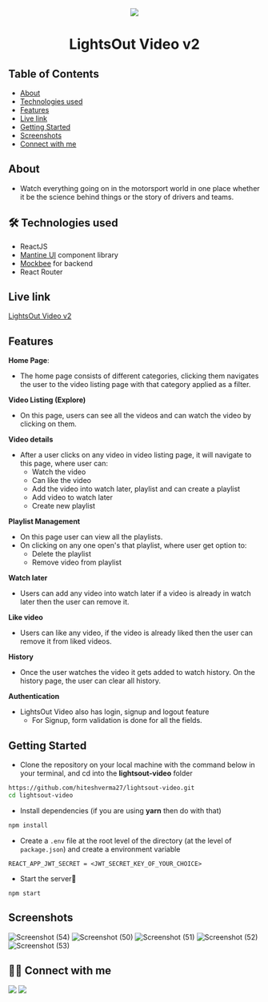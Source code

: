 
<div align="center">
  <img src="https://user-images.githubusercontent.com/87027579/179196899-d7218ec9-e54b-401b-9cf6-9cb89fc26538.png">

# LightsOut Video v2

</div>


## Table of Contents

- [About](#about)
- [Technologies used](#-technologies-used)
- [Features](#features)
- [Live link](#live-link)
- [Getting Started](#getting-started)
- [Screenshots](#screenshots)
- [Connect with me](#-connect-with-me)

## About
 - Watch everything going on in the motorsport world in one place whether it be the science behind things or the story of drivers and teams.

## 🛠 Technologies used
- ReactJS
- [Mantine UI](https://mantine.dev/) component library
- [Mockbee](https://mockbee.netlify.app/) for backend
- React Router

## Live link
[LightsOut Video v2](https://lightsout-video-v2.vercel.app/)

## Features
**Home Page**: 
- The home page consists of different categories, clicking them navigates the user to the video listing page with that category applied as a filter.

**Video Listing (Explore)**
- On this page, users can see all the videos and can watch the video by clicking on them. 

**Video details**
- After a user clicks on any video in video listing page, it will navigate to this page, where user can:
  - Watch the video
  - Can like the video
  - Add the video into watch later, playlist and can create a playlist
  - Add video to watch later
  - Create new playlist
 
 **Playlist Management**
 - On this page user can view all the playlists.
 - On clicking on any one open's that playlist, where user get option to:
    - Delete the playlist
    - Remove video from playlist

**Watch later**
- Users can add any video into watch later if a video is already in watch later then the user can remove it.

**Like video**
- Users can like any video, if the video is already liked then the user can remove it from liked videos.

**History**
- Once the user watches the video it gets added to watch history. On the history page, the user can clear all history.

**Authentication**
- LightsOut Video also has login, signup and logout feature
  - For Signup, form validation is done for all the fields.


## Getting Started

- Clone the repository on your local machine with the command below in your terminal, and cd into the **lightsout-video** folder

```sh
https://github.com/hiteshverma27/lightsout-video.git
cd lightsout-video
```

- Install dependencies (if you are using **yarn** then do with that)

```sh
npm install
```

- Create a `.env` file at the root level of the directory (at the level of `package.json`) and create a environment variable

```
REACT_APP_JWT_SECRET = <JWT_SECRET_KEY_OF_YOUR_CHOICE>
```

- Start the server🚀

```
npm start
```

## Screenshots
![Screenshot (54)](https://user-images.githubusercontent.com/87027579/179197357-dabcb5e8-7dbb-4cb8-a9af-d982ea1a9564.png)
![Screenshot (50)](https://user-images.githubusercontent.com/87027579/179197362-c45d1df0-5554-4a23-95f1-985c51e7ed15.png)
![Screenshot (51)](https://user-images.githubusercontent.com/87027579/179197367-85ea47ba-74b4-46a3-998f-31e0f4803049.png)
![Screenshot (52)](https://user-images.githubusercontent.com/87027579/179197372-40cf8d5f-d2c5-4d83-8d28-41eaa3cd5857.png)
![Screenshot (53)](https://user-images.githubusercontent.com/87027579/179197374-dd7a9c19-3a55-4ef5-b8b6-5239d2597972.png)



## 👨‍💻 Connect with me 

<a href="https://twitter.com/hitesh27v"><img src="https://img.shields.io/badge/Twitter-1DA1F2?style=for-the-badge&logo=twitter&logoColor=white"/></a>
<a href="https://www.linkedin.com/in/hiteshverma27/"><img src="https://img.shields.io/badge/LinkedIn-0077B5?style=for-the-badge&logo=linkedin&logoColor=white"/></a>
